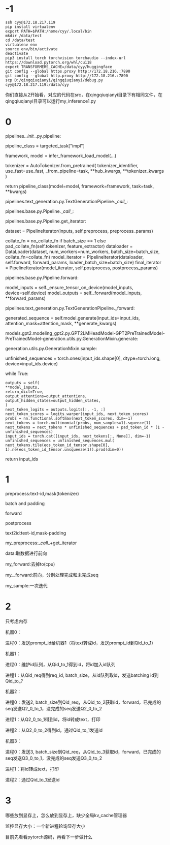 # -1

```text
ssh cyy@172.18.217.119
pip install virtualenv
export PATH=$PATH:/home/cyy/.local/bin
mkdir /data/test
cd /data/test
virtualenv env
source env/bin/activate
deactivate
pip3 install torch torchvision torchaudio --index-url https://download.pytorch.org/whl/cu118
export TRANSFORMERS_CACHE=/data/cyy/huggingface
git config --global https.proxy http://172.18.216.:7890   
git config --global http.proxy http://172.18.216.:7890   
scp D:/qingqiuqianyi/qingqiuqianyi/debug.py cyy@172.18.217.119:/data/cyy
```

你们直接从2开始看，对应的代码在src，在qingqiuqianyi目录下有相同文件，在qingqiuqianyi目录可以运行my_inference1.py

# 0

pipelines.\__init__.py.pipeline:

pipeline_class = targeted_task["impl"]

framework, model = infer_framework_load_model(...)

tokenizer = AutoTokenizer.from_pretrained(
    tokenizer_identifier, use_fast=use_fast, _from_pipeline=task, \**hub_kwargs, **tokenizer_kwargs
)

return pipeline_class(model=model, framework=framework, task=task, **kwargs)



pipelines.text_generation.py.TextGenerationPipeline.\__call__:

pipelines.base.py.Pipeline.\__call__:

pipelines.base.py.Pipeline.get_iterator:

dataset = PipelineIterator(inputs, self.preprocess, preprocess_params)

collate_fn = no_collate_fn if batch_size == 1 else pad_collate_fn(self.tokenizer, feature_extractor)
dataloader = DataLoader(dataset, num_workers=num_workers, batch_size=batch_size, collate_fn=collate_fn)
model_iterator = PipelineIterator(dataloader, self.forward, forward_params, loader_batch_size=batch_size)
final_iterator = PipelineIterator(model_iterator, self.postprocess, postprocess_params)



pipelines.base.py.Pipeline.forward:

model_inputs = self.\_ensure_tensor_on_device(model_inputs, device=self.device)
model_outputs = self._forward(model_inputs, **forward_params)



pipelines.text_generation.py.TextGenerationPipeline.\_forward:

generated_sequence = self.model.generate(input_ids=input_ids, attention_mask=attention_mask, **generate_kwargs)



models.gpt2.modeling_gpt2.py.GPT2LMHeadModel-GPT2PreTrainedModel-PreTrainedModel-generation.utils.py.GenerationMixin.generate:

generation.utils.py.GenerationMixin.sample:

unfinished_sequences = torch.ones(input_ids.shape[0], dtype=torch.long, device=input_ids.device)

while True:

	outputs = self(
	**model_inputs,
	return_dict=True,
	output_attentions=output_attentions,
	output_hidden_states=output_hidden_states,
	)
	next_token_logits = outputs.logits[:, -1, :]
	next_token_scores = logits_warper(input_ids, next_token_scores)
	probs = nn.functional.softmax(next_token_scores, dim=-1)
	next_tokens = torch.multinomial(probs, num_samples=1).squeeze(1)
	next_tokens = next_tokens * unfinished_sequences + pad_token_id * (1 - unfinished_sequences)
	input_ids = torch.cat([input_ids, next_tokens[:, None]], dim=-1)
	unfinished_sequences = unfinished_sequences.mul( next_tokens.tile(eos_token_id_tensor.shape[0], 1).ne(eos_token_id_tensor.unsqueeze(1)).prod(dim=0))

return input_ids



# 1

preprocess:text-id,mask(tokenizer)

batch and padding

forward

postprocess



text2id:text-id,mask-padding

my_preprocess:\__call__+get_iterator

data:取数据进行前向

my_forward:去掉to(cpu)

my__forward:前向，分别处理完成和未完成seq

my_sample:一次迭代

# 2

只考虑内存

机器0：

进程0：发送prompt_id给机器1（将text转成id，发送prompt_id到Qid_to_1）



机器1：

进程0：维护id队列，从Qid_to_1得到id，将id加入id队列

进程1：从Qid_req得到req_id, batch\_size，从id队列取id，发送batching id到Qid_to_?



机器2：

进程0：发送2, batch_size到Qid_req，从Qid_to_2获取id，forward，已完成的seq发送Q2_0_to_1，没完成的seq发送Q2_0_to_2

进程1：从Q2_0_to_1得到id，将id转成text，打印

进程2：从Q2_0_to_2得到id，通过Qid_to_1发送id



机器3：

进程0：发送3, batch_size到Qid_req，从Qid_to_3获取id，forward，已完成的seq发送Q3_0_to_1，没完成的seq发送Q3_0_to_2

进程1：将id转成text，打印

进程2：通过Qid_to_1发送id

# 3

哪些放到显存上，怎么放到显存上，缺少全局kv_cache管理器

监控显存大小：一个新进程轮询显存大小



目前先看看pytorch源码，再看下一步做什么
